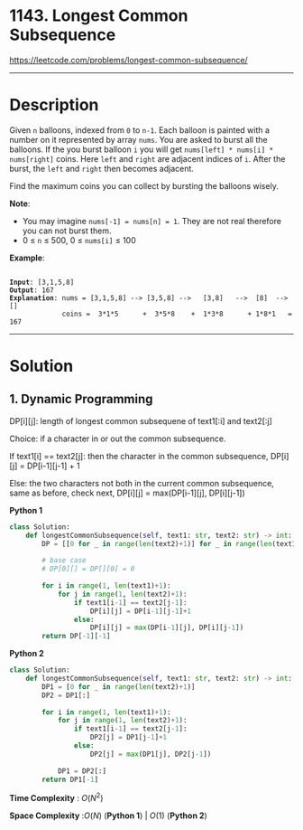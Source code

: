 # 1143. Longest Common Subsequence

https://leetcode.com/problems/longest-common-subsequence/

---

# Description

Given `n` balloons, indexed from `0` to `n-1`. Each balloon is painted with a number on it represented by array `nums`. You are asked to burst all the balloons. If the you burst balloon `i` you will get `nums[left] * nums[i] * nums[right]` coins. Here `left` and `right` are adjacent indices of `i`. After the burst, the `left` and `right` then becomes adjacent.

Find the maximum coins you can collect by bursting the balloons wisely.

**Note**:

- You may imagine `nums[-1] = nums[n] = 1`. They are not real therefore you can not burst them.
- 0 ≤ `n` ≤ 500, 0 ≤ `nums[i]` ≤ 100

**Example**:

<pre><code>
<b>Input</b>: [3,1,5,8]
<b>Output</b>: 167 
<b>Explanation</b>: nums = [3,1,5,8] --> [3,5,8] -->   [3,8]   -->  [8]  --> []
             coins =  3*1*5      +  3*5*8    +  1*3*8      + 1*8*1   = 167
</code></pre>

---

# Solution

## 1. Dynamic Programming

DP[i][j]: length of longest common subsequene of text1[:i] and text2[:j]

Choice: if a character in or out the common subsequence.

If text1[i] == text2[j]: then the character in the common subsequence, DP[i][j] = DP[i-1][j-1] + 1

Else: the two characters not both in the current common subsequence, same as before, check next, DP[i][j] = max(DP[i-1][j], DP[i][j-1])

**Python 1**
```python
class Solution:
    def longestCommonSubsequence(self, text1: str, text2: str) -> int:
        DP = [[0 for _ in range(len(text2)+1)] for _ in range(len(text1)+1)]
        
        # base case
        # DP[0][] = DP[][0] = 0
        
        for i in range(1, len(text1)+1):
            for j in range(1, len(text2)+1):
                if text1[i-1] == text2[j-1]:
                    DP[i][j] = DP[i-1][j-1]+1
                else:
                    DP[i][j] = max(DP[i-1][j], DP[i][j-1])
        return DP[-1][-1]
```

**Python 2**
```python
class Solution:
    def longestCommonSubsequence(self, text1: str, text2: str) -> int:
        DP1 = [0 for _ in range(len(text2)+1)]
        DP2 = DP1[:]
        
        for i in range(1, len(text1)+1):
            for j in range(1, len(text2)+1):
                if text1[i-1] == text2[j-1]:
                    DP2[j] = DP1[j-1]+1
                else:
                    DP2[j] = max(DP1[j], DP2[j-1])
            
            DP1 = DP2[:]
        return DP1[-1]
```

**Time Complexity** : $O(N^2)$

**Space Complexity** :$O(N)$ (**Python 1**) | $O(1)$ (**Python 2**)
